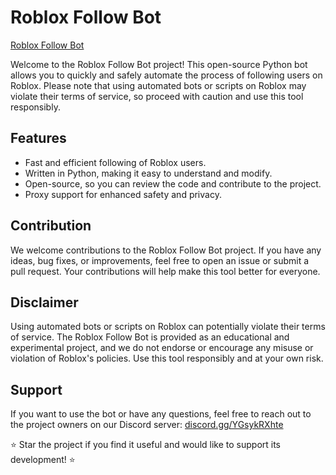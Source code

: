 # Roblox Follow Bot

[Roblox Follow Bot](https://github.com/robloxianofc/roblox-follower-bot/assets/115414648/edee2cc6-9e39-4e10-a3e3-e858aa4fff78)

Welcome to the Roblox Follow Bot project! This open-source Python bot allows you to quickly and safely automate the process of following users on Roblox. Please note that using automated bots or scripts on Roblox may violate their terms of service, so proceed with caution and use this tool responsibly.

## Features

- Fast and efficient following of Roblox users.
- Written in Python, making it easy to understand and modify.
- Open-source, so you can review the code and contribute to the project.
- Proxy support for enhanced safety and privacy.

## Contribution

We welcome contributions to the Roblox Follow Bot project. If you have any ideas, bug fixes, or improvements, feel free to open an issue or submit a pull request. Your contributions will help make this tool better for everyone.

## Disclaimer

Using automated bots or scripts on Roblox can potentially violate their terms of service. The Roblox Follow Bot is provided as an educational and experimental project, and we do not endorse or encourage any misuse or violation of Roblox's policies. Use this tool responsibly and at your own risk.

## Support

If you want to use the bot or have any questions, feel free to reach out to the project owners on our Discord server: [discord.gg/YGsykRXhte](https://discord.gg/YGsykRXhte)

⭐ Star the project if you find it useful and would like to support its development! ⭐
